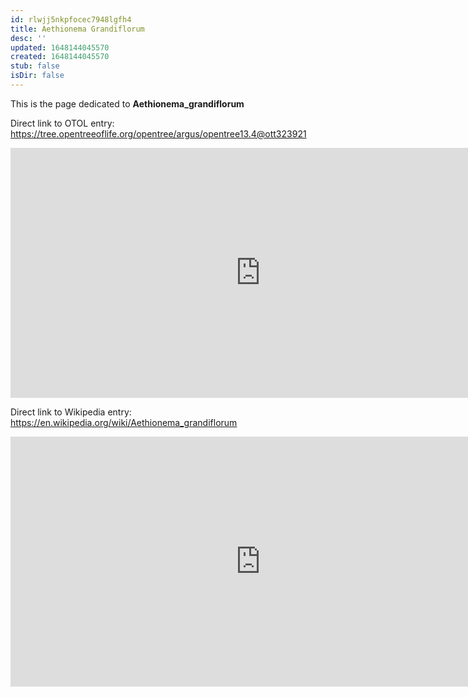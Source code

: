 ```yaml
---
id: rlwjj5nkpfocec7948lgfh4
title: Aethionema Grandiflorum
desc: ''
updated: 1648144045570
created: 1648144045570
stub: false
isDir: false
---
```

This is the page dedicated to **Aethionema_grandiflorum**


Direct link to OTOL entry: https://tree.opentreeoflife.org/opentree/argus/opentree13.4@ott323921



<html>
    <body>
    <iframe src="https://tree.opentreeoflife.org/opentree/argus/opentree13.4@ott323921"
    width="800" height="400" frameborder="0" allowfullscreen> </iframe>
    </body>
</html>
    


Direct link to Wikipedia entry: https://en.wikipedia.org/wiki/Aethionema_grandiflorum



<html>
    <body>
    <iframe src="https://en.wikipedia.org/wiki/Aethionema_grandiflorum"
    width="800" height="400" frameborder="0" allowfullscreen> </iframe>
    </body>
</html>
    
